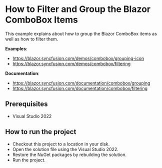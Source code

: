 # How to Filter and Group the Blazor ComboBox Items

This example explains about how to group the Blazor ComboBox items as well as how to filter them.

**Examples**: 

* https://blazor.syncfusion.com/demos/combobox/grouping-icon
* https://blazor.syncfusion.com/demos/combobox/filtering  

**Documentation**: 

* https://blazor.syncfusion.com/documentation/combobox/grouping
* https://blazor.syncfusion.com/documentation/combobox/filtering

## Prerequisites

* Visual Studio 2022

## How to run the project

* Checkout this project to a location in your disk.
* Open the solution file using the Visual Studio 2022.
* Restore the NuGet packages by rebuilding the solution.
* Run the project.